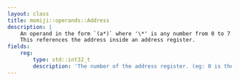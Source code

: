 ```yaml
---
layout: class
title: momiji::operands::Address
description: |
    An operand in the form `(a*)` where '\*' is any number from 0 to 7.
    This references the address inside an address register.
fields:
    reg:
        type: std::int32_t
        description: 'The number of the address register. (eg: 0 is the first, 7 is the eight)'
---
```

